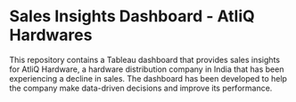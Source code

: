 # **Sales Insights Dashboard** - AtliQ Hardwares
This repository contains a Tableau dashboard that provides sales insights for AtliQ Hardware, a hardware distribution company in India that has been experiencing a decline in sales. The dashboard has been developed to help the company make data-driven decisions and improve its performance.